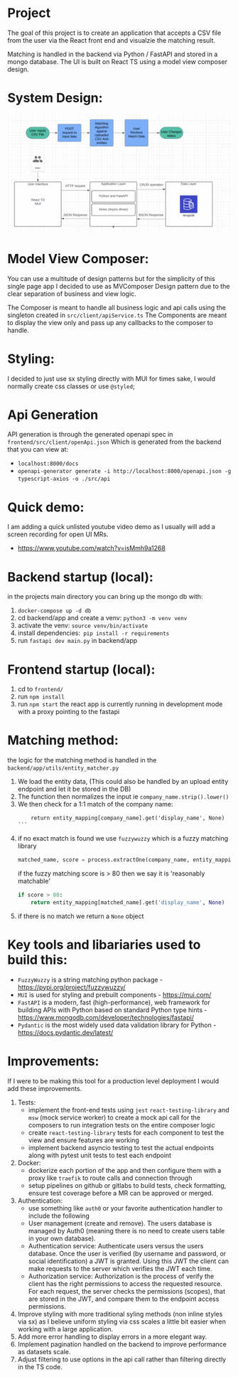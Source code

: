 # Project
The goal of this project is to create an application that accepts a CSV file from the user via the React front end and 
visualzie the matching result. 

Matching is handled in the backend via Python / FastAPI and stored in a mongo database.
The UI is built on React TS using a model view composer design. 

# System Design:
![alt text](system_design.png "System")

# Model View Composer:
You can use a multitude of design patterns but for the simplicity of this single page app I decided to use as MVComposer Design pattern due to the clear separation of business and view logic. 

The Composer is meant to handle all business logic and api calls using the singleton created in `src/client/apiService.ts`
The Components are meant to display the view only and pass up any callbacks to the composer to handle.

# Styling: 
I decided to just use sx styling directly with MUI for times sake, I would normally create css classes or use `@styled`;

# Api Generation 
API generation is through the generated openapi spec in `frontend/src/client/openApi.json`
Which is generated from the backend that you can view at:
* `localhost:8000/docs`
* `openapi-generator generate -i http://localhost:8000/openapi.json -g typescript-axios -o ./src/api`

# Quick demo: 
I am adding a quick unlisted youtube video demo as I usually will add a screen recording for open UI MRs.
- https://www.youtube.com/watch?v=isMmh9a1268

# Backend startup (local):
in the projects main directory you can bring up the mongo db with:
1. `docker-compose up -d db`
2. cd backend/app and create a venv: `python3 -m venv venv`
3. activate the venv: `source venv/bin/activate`
4. install dependencies:` pip install -r requirements`
5. run `fastapi dev main.py` in backend/app

# Frontend startup (local): 
1. cd to `frontend/`
2. run `npm install`
3. run `npm start`
the react app is currently running in development mode with a proxy pointing to the fastapi 

# Matching method: 
the logic for the matching method is handled in the `backend/app/utils/entity_matcher.py`
1. We load the entity data, (This could also be handled by an upload entity endpoint and let it be stored in the DB)
2. The function then normalizes the input ie `company_name.strip().lower()`
3. We then check for a 1:1 match of the company name:
    ``` if company_name in entity_mapping:
        return entity_mapping[company_name].get('display_name', None) ```
4. if no exact match is found we use `fuzzywuzzy` which is a fuzzy matching library
    ```python
    matched_name, score = process.extractOne(company_name, entity_mapping.keys())
    ```
    if the fuzzy matching score is > 80 then we say it is 'reasonably matchable' 
    ```python
    if score > 80:
        return entity_mapping[matched_name].get('display_name', None)
    ```
5. if there is no match we return a `None` object

# Key tools and libariaries used to build this:
- `FuzzyWuzzy` is a string matching python package - https://pypi.org/project/fuzzywuzzy/ 
- `MUI` is used for styling and prebuilt components - https://mui.com/
- `FastAPI` is a modern, fast (high-performance), web framework for building APIs with Python based on standard Python type hints - https://www.mongodb.com/developer/technologies/fastapi/
- `Pydantic` is the most widely used data validation library for Python - https://docs.pydantic.dev/latest/ 

# Improvements: 
If I were to be making this tool for a production level deployment I would add these improvements.
1. Tests:
    * implement the front-end tests using `jest` `react-testing-library` and `msw` (mock service worker) to create a mock api call for the composers to run integration tests on the entire composer logic
    * create `react-testing-library` tests for each component to test the view and ensure features are working
    * implement backend asyncio testing to test the actual endpoints along with pytest unit tests to test each endpoint
2. Docker:
    * dockerize each portion of the app and then configure them with a proxy like `traefik` to route calls and connection through
    * setup pipelines on github or gitlabs to build tests, check formatting, ensure test coverage before a MR can be approved or merged.
3. Authentication: 
    * use something like `auth0` or your favorite authentication handler to include the following
    - User management (create and remove). The users database is managed by Auth0 (meaning there is no need to create users table in your own database).
    - Authentication service: Authenticate users versus the users database. Once the user is verified (by username and password, or social identification) a JWT is granted. Using this JWT the client can make requests to the server which verifies the JWT each time.
    - Authorization service: Authorization is the process of verify the client has the right permissions to access the requested resource. For each request, the server checks the permissions (scopes), that are stored in the JWT, and compare them to the endpoint access permissions.
4. Improve styling with more traditional syling methods (non inline styles via sx) as I believe uniform styling via css scales a little bit easier when working with a large application.
5. Add more error handling to display errors in a more elegant way.
6. Implement pagination handled on the backend to improve performance as datasets scale.
7. Adjust filtering to use options in the api call rather than filtering directly in the TS code.
